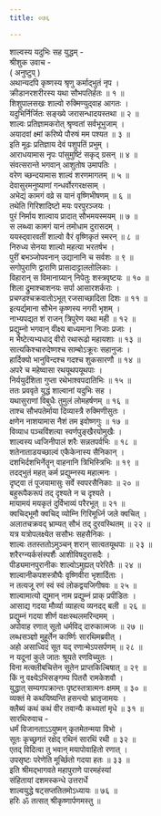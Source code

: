 ```yaml
---
title: ०७६

---
```

शाल्वस्य यदुभिः सह युद्धम् -  
श्रीशुक उवाच -  
( अनुष्टुप् )  
अथान्यदपि कृष्णस्य श्रृणु कर्माद्‌भुतं नृप ।  
क्रीडानरशरीरस्य यथा सौभपतिर्हतः ॥ १ ॥  
शिशुपालसखः शाल्वो रुक्मिण्युद्‌वाह आगतः ।  
यदुभिर्निर्जितः सङ्ख्ये जरासन्धादयस्तथा ॥ २ ॥  
शाल्वः प्रतिज्ञामकरोत् श्रृण्वतां सर्वभूभुजाम् ।  
अयादवां क्ष्मां करिष्ये पौरुषं मम पश्यत ॥ ३ ॥  
इति मूढः प्रतिज्ञाय देवं पशुपतिं प्रभुम् ।  
आराधयामास नृपः पांसुमुष्टिं सकृद् ग्रसन् ॥ ४ ॥  
संवत्सरान्ते भगवान् आशुतोष उमापतिः ।  
वरेण च्छन्दयामास शाल्वं शरणमागतम् ॥ ५ ॥  
देवासुरमनुष्याणां गन्धर्वोरगरक्षसाम् ।  
अभेद्यं कामगं वव्रे स यानं वृष्णिभीषणम् ॥ ६ ॥  
तथेति गिरिशादिष्टो मयः परपुरञ्जयः ।  
पुरं निर्माय शाल्वाय प्रादात् सौभमयस्मयम् ॥ ७ ॥  
स लब्ध्वा कामगं यानं तमोधाम दुरासदम् ।  
ययस्द्‌वारवतीं शाल्वो वैरं वृष्णिकृतं स्मरन् ॥ ८ ॥  
निरुध्य सेनया शाल्वो महत्या भरतर्षभ ।  
पुरीं बभञ्जोपवनान् उद्यानानि च सर्वशः ॥ ९ ॥  
सगोपुराणि द्वाराणि प्रासादाट्टालतोलिकाः ।  
विहारान् स विमानाग्र्यान् निपेतुः शस्त्रवृष्टयः ॥ १० ॥  
शिला द्रुमाश्चाशनयः सर्पा आसारशर्कराः ।  
प्रचण्डश्चक्रवातोऽभूत् रजसाच्छादिता दिशः ॥ ११ ॥  
इत्यर्द्यमाना सौभेन कृष्णस्य नगरी भृशम् ।  
नाभ्यपद्यत शं राजन् त्रिपुरेण यथा मही ॥ १२ ॥  
प्रद्युम्नो भगवान् वीक्ष्य बाध्यमाना निजाः प्रजाः ।  
म भैष्टेत्यभ्यधाद्‌ वीरो रथारूढो महायशाः ॥ १३ ॥  
सात्यकिश्चारुदेष्णश्च साम्बोऽक्रूरः सहानुजः ।  
हार्दिक्यो भानुविन्दश्च गदश्च शुकसारणौ ॥ १४ ॥  
अपरे च महेष्वासा रथयूथपयूथपाः ।  
निर्ययुर्दंशिता गुप्ता रथेभाश्वपदातिभिः ॥ १५ ॥  
ततः प्रववृते युद्धं शाल्वानां यदुभिः सह ।  
यथासुराणां विबुधैः तुमुलं लोमहर्षणम् ॥ १६ ॥  
ताश्च सौभपतेर्माया दिव्यास्त्रै रुक्मिणीसुतः ।  
क्षणेन नाशयामास नैशं तम इवोष्णगुः ॥ १७ ॥  
विव्याध पञ्चविंशत्या स्वर्णपुङ्खैरयोमुखैः ।  
शाल्वस्य ध्वजिनीपालं शरैः सन्नतपर्वभिः ॥ १८ ॥  
शतेनाताडयच्छाल्वं एकैकेनास्य सैनिकान् ।  
दशभिर्दशभिर्नेतॄन् वाहनानि त्रिभिस्त्रिभिः ॥ १९ ॥  
तदद्‌भुतं महत् कर्म प्रद्युम्नस्य महात्मनः ।  
दृष्ट्वा तं पूजयामासुः सर्वे स्वपरसैनिकाः ॥ २० ॥  
बहुरूपैकरूपं तद् दृश्यते न च दृश्यते ।  
मायामयं मयकृतं दुर्विभाव्यं परैरभूत् ॥ २१ ॥  
क्वचिद्‌भूमौ क्वचिद्‌ व्योम्नि गिरिमूर्ध्नि जले क्वचित् ।  
अलातचक्रवद्‌ भ्राम्यत् सौभं तद् दुरवस्थितम् ॥ २२ ॥  
यत्र यत्रोपलक्ष्येत ससौभः सहसैनिकः ।  
शाल्वः ततस्ततोऽमुञ्चन् शरान् सात्वतयूथपाः ॥ २३ ॥  
शरैरग्न्यर्कसंस्पर्शैः आशीविषदुरासदैः ।  
पीड्यमानपुरानीकः शाल्वोऽमुह्यत् परेरितैः ॥ २४ ॥  
शाल्वानीकपशस्त्रौघैः वृष्णिवीरा भृशार्दिताः ।  
न तत्यजू रणं स्वं स्वं लोकद्वयजिगीषवः ॥ २५ ॥  
शाल्वामात्यो द्युमान् नाम प्रद्युम्नं प्राक् प्रपीडितः ।  
आसाद्य गदया मौर्व्या व्याहत्य व्यनदद् बली ॥ २६ ॥  
प्रद्युम्नं गदया शीर्ण वक्षःस्थलमरिन्दमम् ।  
अपोवाह रणात् सूतो धर्मविद् दारुकात्मजः ॥ २७ ॥  
लब्धसञ्ज्ञो मुहूर्तेन कार्ष्णिः सारथिमब्रवीत् ।  
अहो असाध्विदं सूत यद् रणान्मेऽपसर्पणम् ॥ २८ ॥  
न यदूनां कुले जातः श्रूयते रणविच्युतः ।  
विना मत्क्लीबचित्तेन सूतेन प्राप्तकिल्बिषात् ॥ २९ ॥  
किं नु वक्ष्येऽभिसङ्‌गम्य पितरौ रामकेशवौ ।  
युद्धात् सम्यगपक्रान्तः पृष्टस्तत्रात्मनः क्षमम् ॥ ३० ॥  
व्यक्तं मे कथयिष्यन्ति हसन्त्यो भ्रातृजामयः ।  
क्लैब्यं कथं कथं वीर तवान्यैः कथ्यतां मृधे ॥ ३१ ॥  
सारथिरुवाच -  
धर्मं विजानताऽऽयुष्मन् कृतमेतन्मया विभो ।  
सूतः कृच्छ्रगतं रक्षेद् रथिनं सारथिं रथी ॥ ३२ ॥  
एतद्‌ विदित्वा तु भवान् मयापोवाहितो रणात् ।  
उपसृष्टः परेणेति मूर्च्छितो गदया हतः ॥ ३३ ॥  
इति श्रीमद्भागवते महापुराणे पारमहंस्यां  
संहितायां दशमस्कन्धे उत्तरार्धे  
शाल्वयुद्धे षट्सप्ततितमोऽध्यायः ॥ ७६ ॥  
हरिः ॐ तत्सत् श्रीकृष्णार्पणमस्तु ॥